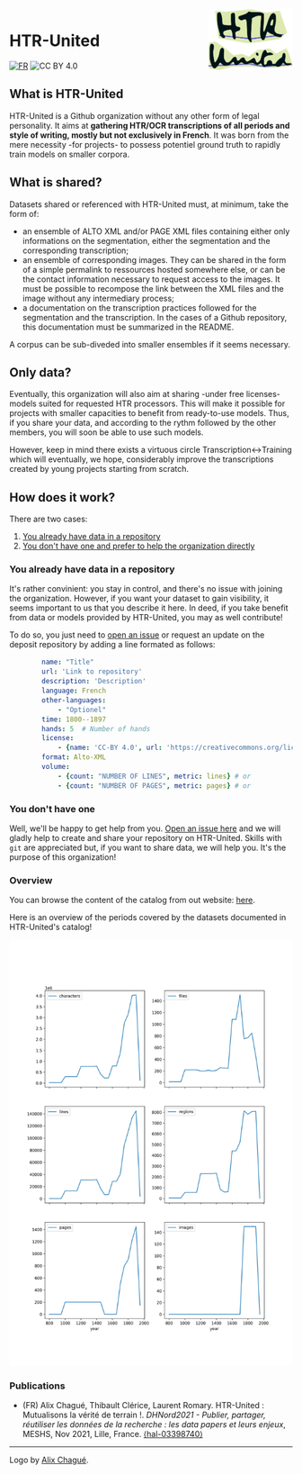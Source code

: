 <img src="https://raw.githubusercontent.com/HTR-United/htr-united.github.io/master/assets/images/logo_htr-united.png" width=150 align=right>

HTR-United
=========

[![FR](https://img.shields.io/badge/language-FR-informational)](./README.fr.md) ![CC BY 4.0](https://img.shields.io/badge/license-CC--BY-lightgrey)

## What is HTR-United
HTR-United is a Github organization without any other form of legal personality. It aims at **gathering HTR/OCR transcriptions of all periods and style of writing, mostly but not exclusively in French**. It was born from the mere necessity -for projects- to possess potentiel ground truth to rapidly train models on smaller corpora.

## What is shared?

Datasets shared or referenced with HTR-United must, at minimum, take the form of:
- an ensemble of ALTO XML and/or PAGE XML files containing either only informations on the segmentation, either the segmentation and the corresponding transcription;
- an ensemble of corresponding images. They can be shared in the form of a simple permalink to ressources hosted somewhere else, or can be the contact information necessary to request access to the images. It must be possible to recompose the link between the XML files and the image without any intermediary process;
- a documentation on the transcription practices followed for the segmentation and the transcription. In the cases of a Github repository, this documentation must be summarized in the README.

A corpus can be sub-diveded into smaller ensembles if it seems necessary.


## Only data?

Eventually, this organization will also aim at sharing -under free licenses- models suited for requested HTR processors. This will make it possible for projects with smaller capacities to benefit from ready-to-use models. Thus, if you share your data, and according to the rythm followed by the other members, you will soon be able to use such models.

However, keep in mind there exists a virtuous circle Transcription<->Training which will eventually, we hope, considerably improve the transcriptions created by young projects starting from scratch.

## How does it work?
There are two cases:
1. [You already have data in a repository](#you-already-have-data-in-a-repository)
2. [You don't have one and prefer to help the organization directly](#you-dont-have-one)
    
### You already have data in a repository
It's rather convinient: you stay in control, and there's no issue with joining the organization. However, if you want your dataset to gain visibility, it seems important to us that you describe it here. In deed, if you take benefit from data or models provided by HTR-United, you may as well contribute!

To do so, you just need to [open an issue](https://github.com/HTR-United/htr-united/issues/new) or request an update on the deposit repository by adding a line formated as follows:

```yaml
        name: "Title"
        url: 'Link to repository'
        description: 'Description'
        language: French
        other-languages:
            - "Optionel"
        time: 1800--1897
        hands: 5  # Number of hands
        license:
            - {name: 'CC-BY 4.0', url: 'https://creativecommons.org/licenses/by/4.0/'} # Of course, you can change the licence
        format: Alto-XML
        volume:
            - {count: "NUMBER OF LINES", metric: lines} # or
            - {count: "NUMBER OF PAGES", metric: pages} # or
```

### You don't have one
Well, we'll be happy to get help from you. [Open an issue here](https://github.com/HTR-United/htr-united/issues/new) and we will gladly help to create and share your repository on HTR-United. Skills with `git` are appreciated but, if you want to share data, we will help you. It's the purpose of this organization!

### Overview 

You can browse the content of the catalog from out website: [here](https://htr-united.github.io/catalog.html).

Here is an overview of the periods covered by the datasets documented in HTR-United's catalog!

![graph](./graph.png)


### Publications

- (FR) Alix Chagué, Thibault Clérice, Laurent Romary. HTR-United : Mutualisons la vérité de terrain !. *DHNord2021 - Publier, partager, réutiliser les données de la recherche : les data papers et leurs enjeux*, MESHS, Nov 2021, Lille, France. [⟨hal-03398740⟩](https://hal.inria.fr/hal-03398740v1)

---

Logo by [Alix Chagué](https://alix-tz.github.io).
